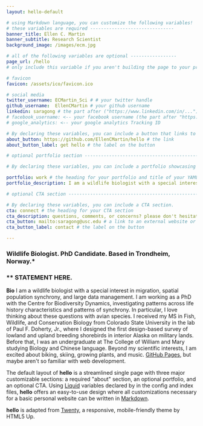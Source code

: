 ```yaml
---
layout: hello-default

# using Markdown language, you can customize the following variables!
# these variables are required -------------------------------
banner_title: Ellen C. Martin 
banner_subtitle: Research Scientist
background_image: /images/ecm.jpg

# all of the following variables are optional -----------------
page_url: /hello 
# only include this variable if you aren't building the page to your primary domain 

# favicon
favicon: /assets/ico/favicon.ico

# social media
twitter_username: ECMartin_Sci # # your twitter handle
github_username:  EllenCMartin # your github username
linkedin: saragong # the part after ("https://www.linkedin.com/in/...")
# facebook_username: <-- your facebook username (the part after "https://www.facebook.com/...")
# google_analytics: <-- your google analytics Tracking ID

# By declaring these variables, you can include a button that links to an external website or to media.
about_button: https://github.com/EllenCMartin/hello # the link
about_button_label: get hello # the label on the button

# optional portfolio section ------------------------------------------

# By declaring these variables, you can include a portfolio showcasing your work and organize your portfolio's items into a custom layout, all without adding any CSS. In addition, you must 1) create an HTML file in the_includes folder for each project with the text you'd like to display, and 2) create a YAML file in the _data folder describing the order in which each project should be shown and categorized. See `/includes/example.html` and `/_data/work.yml` for examples.

portfolio: work # the heading for your portfolio and title of your YAML file
portfolio_description: I am a wildlife biologist with a special interest in migration, spatial population synchrony, and large data management. I am working as a PhD with the Centre for Biodiversity Dynamics, investigating patterns across life history characteristics and patterns of synchrony. In particular, I love thinking about these questions with avian species. I received my MS in Fish, Wildlife, and Conservation Biology from Colorado State University in the lab of Paul F. Doherty, Jr., where I designed the first design-based survey of lowland and upland breeding shorebirds in interior Alaska on military lands. Before that, I was an undergraduate at The College of William and Mary studying Biology and Chinese language. Beyond my scientific interests, I am excited about biking, skiing, growing plants, and music.

# optional CTA section --------------------------------------------------

# By declaring these variables, you can include a CTA section.
cta: connect # the heading for your CTA section
cta_description: questions, comments, or concerns? please don't hesitate to reach out. # a description to be desplayed below the heading and above the content
cta_button: mailto:saragong@usc.edu # a link to an external website or to media
cta_button_label: contact # the label on the button

---			
```

[//]: # (write a bit about yourself here)
### Wildlife Biologist. PhD Candidate. Based in Trondheim, Norway.*  

### ** STATEMENT HERE.  
  
**Bio**             I am a wildlife biologist with a special interest in migration, spatial population synchrony, and large data management. I am working as a PhD with the Centre for Biodiversity Dynamics, investigating patterns across life history characteristics and patterns of synchrony. In particular, I love thinking about these questions with avian species. I received my MS in Fish, Wildlife, and Conservation Biology from Colorado State University in the lab of Paul F. Doherty, Jr., where I designed the first design-based survey of lowland and upland breeding shorebirds in interior Alaska on military lands. Before that, I was an undergraduate at The College of William and Mary studying Biology and Chinese language. Beyond my scientific interests, I am excited about biking, skiing, growing plants, and music.  [GitHub Pages](https://pages.github.com/), but maybe aren't so familiar with web development.
  

The default layout of **hello** is a streamlined single page with three major customizable sections: a required "about" section, an optional portfolio, and an optional CTA. Using [Liquid](https://shopify.github.io/liquid/) variables declared by in the config and index files, **hello** offers an easy-to-use design where all customizations necessary for a basic personal website can be written in [Markdown](https://www.markdownguide.org/basic-syntax/).  


**hello** is adapted from [Twenty](https://html5up.net/twenty), a responsive, mobile-friendly theme by HTML5 Up.
